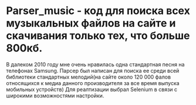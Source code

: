 # Parser_music - код для поиска всех музыкальных файлов на сайте и скачивания только тех, что больше 800кб.
 В далеком 2010 году мне очень нравилась одна стандартная песня на телефонах Samsung. 
 Парсер был написан для поиска ее среди всей библиотеки стандартных мелодий(на сайте около 120 000 фалов относящихся к медиа данного производителя за все время выпуска мобильных устройств)
 Для реалтизации выбрал Selenium в связи с широкими возможностями настройки.
